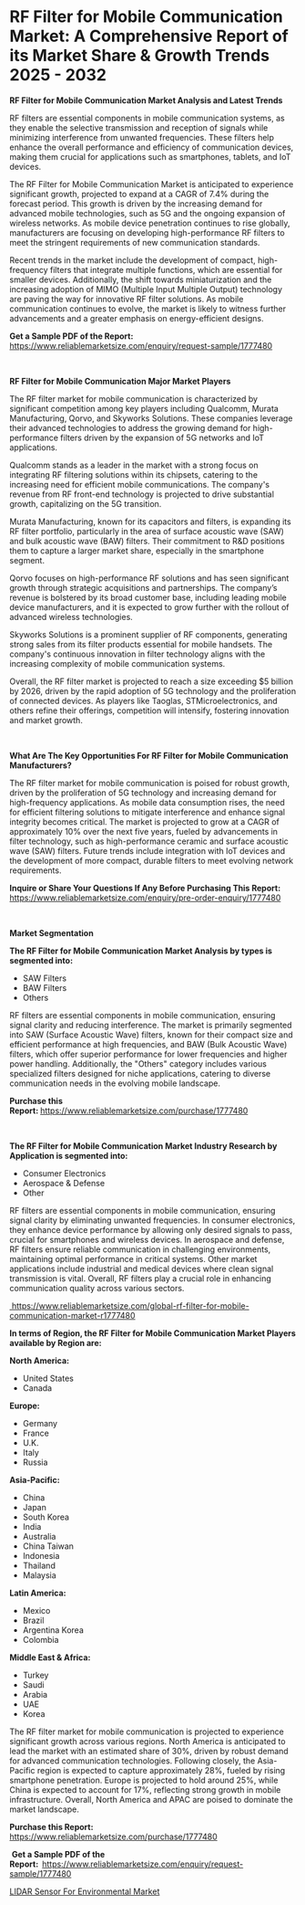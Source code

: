<p><h1>RF Filter for Mobile Communication Market: A Comprehensive Report of its Market Share & Growth Trends 2025 - 2032</h1></p><p><strong>RF Filter for Mobile Communication Market Analysis and Latest Trends</strong></p>
<p><p>RF filters are essential components in mobile communication systems, as they enable the selective transmission and reception of signals while minimizing interference from unwanted frequencies. These filters help enhance the overall performance and efficiency of communication devices, making them crucial for applications such as smartphones, tablets, and IoT devices.</p><p>The RF Filter for Mobile Communication Market is anticipated to experience significant growth, projected to expand at a CAGR of 7.4% during the forecast period. This growth is driven by the increasing demand for advanced mobile technologies, such as 5G and the ongoing expansion of wireless networks. As mobile device penetration continues to rise globally, manufacturers are focusing on developing high-performance RF filters to meet the stringent requirements of new communication standards.</p><p>Recent trends in the market include the development of compact, high-frequency filters that integrate multiple functions, which are essential for smaller devices. Additionally, the shift towards miniaturization and the increasing adoption of MIMO (Multiple Input Multiple Output) technology are paving the way for innovative RF filter solutions. As mobile communication continues to evolve, the market is likely to witness further advancements and a greater emphasis on energy-efficient designs.</p></p>
<p><strong>Get a Sample PDF of the Report:&nbsp;</strong> <a href="https://www.reliablemarketsize.com/enquiry/request-sample/1777480?utm_campaign=2781&utm_medium=2&utm_source=Github&utm_content=ia&utm_term=06042025&utm_id=rf-filter-for-mobile-communication">https://www.reliablemarketsize.com/enquiry/request-sample/1777480</a></p>
<p>&nbsp;</p>
<p><strong>RF Filter for Mobile Communication Major Market Players</strong></p>
<p><p>The RF filter market for mobile communication is characterized by significant competition among key players including Qualcomm, Murata Manufacturing, Qorvo, and Skyworks Solutions. These companies leverage their advanced technologies to address the growing demand for high-performance filters driven by the expansion of 5G networks and IoT applications.</p><p>Qualcomm stands as a leader in the market with a strong focus on integrating RF filtering solutions within its chipsets, catering to the increasing need for efficient mobile communications. The company's revenue from RF front-end technology is projected to drive substantial growth, capitalizing on the 5G transition.</p><p>Murata Manufacturing, known for its capacitors and filters, is expanding its RF filter portfolio, particularly in the area of surface acoustic wave (SAW) and bulk acoustic wave (BAW) filters. Their commitment to R&D positions them to capture a larger market share, especially in the smartphone segment.</p><p>Qorvo focuses on high-performance RF solutions and has seen significant growth through strategic acquisitions and partnerships. The company’s revenue is bolstered by its broad customer base, including leading mobile device manufacturers, and it is expected to grow further with the rollout of advanced wireless technologies.</p><p>Skyworks Solutions is a prominent supplier of RF components, generating strong sales from its filter products essential for mobile handsets. The company's continuous innovation in filter technology aligns with the increasing complexity of mobile communication systems.</p><p>Overall, the RF filter market is projected to reach a size exceeding $5 billion by 2026, driven by the rapid adoption of 5G technology and the proliferation of connected devices. As players like Taoglas, STMicroelectronics, and others refine their offerings, competition will intensify, fostering innovation and market growth.</p></p>
<p>&nbsp;</p>
<p><strong>What Are The Key Opportunities For RF Filter for Mobile Communication Manufacturers?</strong></p>
<p><p>The RF filter market for mobile communication is poised for robust growth, driven by the proliferation of 5G technology and increasing demand for high-frequency applications. As mobile data consumption rises, the need for efficient filtering solutions to mitigate interference and enhance signal integrity becomes critical. The market is projected to grow at a CAGR of approximately 10% over the next five years, fueled by advancements in filter technology, such as high-performance ceramic and surface acoustic wave (SAW) filters. Future trends include integration with IoT devices and the development of more compact, durable filters to meet evolving network requirements.</p></p>
<p><strong>Inquire or Share Your Questions If Any Before Purchasing This Report:</strong> <a href="https://www.reliablemarketsize.com/enquiry/pre-order-enquiry/1777480?utm_campaign=2781&utm_medium=2&utm_source=Github&utm_content=ia&utm_term=06042025&utm_id=rf-filter-for-mobile-communication">https://www.reliablemarketsize.com/enquiry/pre-order-enquiry/1777480</a></p>
<p>&nbsp;</p>
<p><strong>Market Segmentation</strong></p>
<p><strong>The RF Filter for Mobile Communication Market Analysis by types is segmented into:</strong></p>
<p><ul><li>SAW Filters</li><li>BAW Filters</li><li>Others</li></ul></p>
<p><p>RF filters are essential components in mobile communication, ensuring signal clarity and reducing interference. The market is primarily segmented into SAW (Surface Acoustic Wave) filters, known for their compact size and efficient performance at high frequencies, and BAW (Bulk Acoustic Wave) filters, which offer superior performance for lower frequencies and higher power handling. Additionally, the "Others" category includes various specialized filters designed for niche applications, catering to diverse communication needs in the evolving mobile landscape.</p></p>
<p><strong>Purchase this Report:&nbsp;</strong><a href="https://www.reliablemarketsize.com/purchase/1777480?utm_campaign=2781&utm_medium=2&utm_source=Github&utm_content=ia&utm_term=06042025&utm_id=rf-filter-for-mobile-communication">https://www.reliablemarketsize.com/purchase/1777480</a></p>
<p>&nbsp;</p>
<p><strong>The RF Filter for Mobile Communication Market Industry Research by Application is segmented into:</strong></p>
<p><ul><li>Consumer Electronics</li><li>Aerospace & Defense</li><li>Other</li></ul></p>
<p><p>RF filters are essential components in mobile communication, ensuring signal clarity by eliminating unwanted frequencies. In consumer electronics, they enhance device performance by allowing only desired signals to pass, crucial for smartphones and wireless devices. In aerospace and defense, RF filters ensure reliable communication in challenging environments, maintaining optimal performance in critical systems. Other market applications include industrial and medical devices where clean signal transmission is vital. Overall, RF filters play a crucial role in enhancing communication quality across various sectors.</p></p>
<p><a href="https://www.reliablemarketsize.com/global-rf-filter-for-mobile-communication-market-r1777480?utm_campaign=2781&utm_medium=2&utm_source=Github&utm_content=ia&utm_term=06042025&utm_id=rf-filter-for-mobile-communication">&nbsp;https://www.reliablemarketsize.com/global-rf-filter-for-mobile-communication-market-r1777480</a></p>
<p><strong>In terms of Region, the RF Filter for Mobile Communication Market Players available by Region are:</strong></p>
<p>
    <p> <strong> North America: </strong>
        <ul>
            <li>United States</li>
            <li>Canada</li>
        </ul>
        </p> 
    <p> <strong> Europe: </strong>
        <ul>
            <li>Germany</li>
            <li>France</li>
            <li>U.K.</li>
            <li>Italy</li>
            <li>Russia</li>
        </ul>
        </p> 
    <p> <strong> Asia-Pacific: </strong>
        <ul>
            <li>China</li>
            <li>Japan</li>
            <li>South Korea</li>
            <li>India</li>
            <li>Australia</li>
            <li>China Taiwan</li>
            <li>Indonesia</li>
            <li>Thailand</li>
            <li>Malaysia</li>
        </ul>
        </p> 
    <p> <strong> Latin America: </strong>
        <ul>
            <li>Mexico</li>
            <li>Brazil</li>
            <li>Argentina Korea</li>
            <li>Colombia</li>
        </ul>
        </p> 
    <p> <strong> Middle East & Africa: </strong>
        <ul>
            <li>Turkey</li>
            <li>Saudi</li>
            <li>Arabia</li>
            <li>UAE</li>
            <li>Korea</li>
        </ul>
    </p>
    </p>
<p><p>The RF filter market for mobile communication is projected to experience significant growth across various regions. North America is anticipated to lead the market with an estimated share of 30%, driven by robust demand for advanced communication technologies. Following closely, the Asia-Pacific region is expected to capture approximately 28%, fueled by rising smartphone penetration. Europe is projected to hold around 25%, while China is expected to account for 17%, reflecting strong growth in mobile infrastructure. Overall, North America and APAC are poised to dominate the market landscape.</p></p>
<p><strong>Purchase this Report: </strong><a href="https://www.reliablemarketsize.com/purchase/1777480?utm_campaign=2781&utm_medium=2&utm_source=Github&utm_content=ia&utm_term=06042025&utm_id=rf-filter-for-mobile-communication">https://www.reliablemarketsize.com/purchase/1777480</a></p>
<p>&nbsp;<strong>Get a Sample PDF of the Report:&nbsp;&nbsp;</strong><a href="https://www.reliablemarketsize.com/enquiry/request-sample/1777480?utm_campaign=2781&utm_medium=2&utm_source=Github&utm_content=ia&utm_term=06042025&utm_id=rf-filter-for-mobile-communication">https://www.reliablemarketsize.com/enquiry/request-sample/1777480</a></p>
<p><strong></strong></p>
<p><p><a href="https://github.com/iroldilom/Market-Research-Report-List-1/blob/main/lidar-sensor-for-environmental-market.md?utm_campaign=2781&utm_medium=2&utm_source=Github&utm_content=ia&utm_term=06042025&utm_id=rf-filter-for-mobile-communication">LIDAR Sensor For Environmental Market</a></p></p>